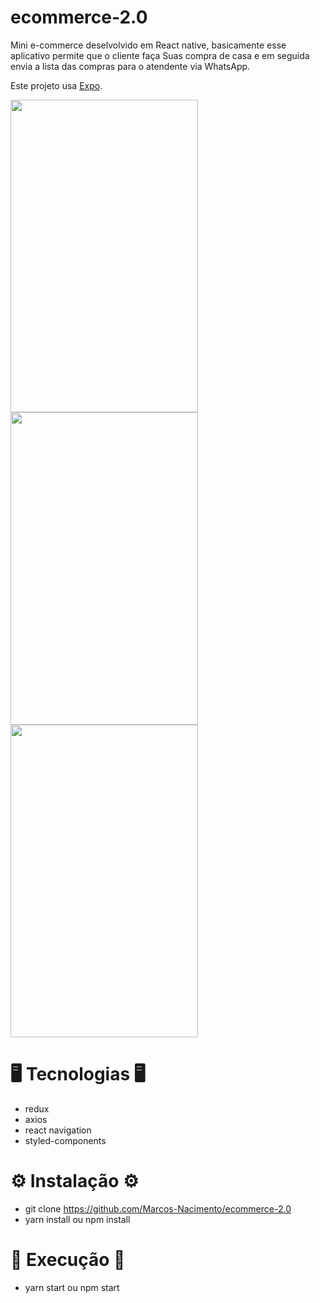 # ecommerce-2.0

Mini e-commerce deselvolvido em React native, basicamente esse aplicativo permite que o cliente faça
Suas compra de casa e em seguida envia a lista das compras para o atendente via WhatsApp.

Este projeto usa [Expo](https://expo.io/).

<img src="https://user-images.githubusercontent.com/62677231/121031031-6211b100-c780-11eb-8265-122d7662340d.jpg" width="300" height="500"> <img src="https://user-images.githubusercontent.com/62677231/121031448-b7e65900-c780-11eb-87b8-630cc323c136.jpg" width="300" height="500">
<img src="https://user-images.githubusercontent.com/62677231/121031567-d8161800-c780-11eb-9f04-2f5c49f0915e.jpg" width="300" height="500">

# 🖥 Tecnologias 🖥

- redux
- axios
- react navigation
- styled-components

# ⚙ Instalação ⚙

 - git clone https://github.com/Marcos-Nacimento/ecommerce-2.0
 - yarn install ou npm install

# 🚀 Execução 🚀

 - yarn start ou npm start
